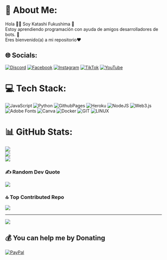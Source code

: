 # 💫 About Me:
Hola 👋🏻 Soy Katashi Fukushima 🥷<br>Estoy aprendiendo programación con ayuda de amigos desarrolladores de bots. 🤝<br>Eres bienvenido(a) a mi repositorio❤️


## 🌐 Socials:
[![Discord](https://img.shields.io/badge/Discord-%237289DA.svg?logo=discord&logoColor=white)](https://discord.gg/https://discord.gg/zub42Umu) [![Facebook](https://img.shields.io/badge/Facebook-%231877F2.svg?logo=Facebook&logoColor=white)](https://facebook.com/katashifukushimaf) [![Instagram](https://img.shields.io/badge/Instagram-%23E4405F.svg?logo=Instagram&logoColor=white)](https://instagram.com/katashi_fukushima) [![TikTok](https://img.shields.io/badge/TikTok-%23000000.svg?logo=TikTok&logoColor=white)](https://tiktok.com/@katashi_fukushima) [![YouTube](https://img.shields.io/badge/YouTube-%23FF0000.svg?logo=YouTube&logoColor=white)](https://youtube.com/@@katashifukushima) 

# 💻 Tech Stack:
![JavaScript](https://img.shields.io/badge/javascript-%23323330.svg?style=for-the-badge&logo=javascript&logoColor=%23F7DF1E) ![Python](https://img.shields.io/badge/python-3670A0?style=for-the-badge&logo=python&logoColor=ffdd54) ![GithubPages](https://img.shields.io/badge/github%20pages-121013?style=for-the-badge&logo=github&logoColor=white) ![Heroku](https://img.shields.io/badge/heroku-%23430098.svg?style=for-the-badge&logo=heroku&logoColor=white) ![NodeJS](https://img.shields.io/badge/node.js-6DA55F?style=for-the-badge&logo=node.js&logoColor=white) ![Web3.js](https://img.shields.io/badge/web3.js-F16822?style=for-the-badge&logo=web3.js&logoColor=white) ![Adobe Fonts](https://img.shields.io/badge/Adobe%20Fonts-000B1D.svg?style=for-the-badge&logo=Adobe%20Fonts&logoColor=white) ![Canva](https://img.shields.io/badge/Canva-%2300C4CC.svg?style=for-the-badge&logo=Canva&logoColor=white) ![Docker](https://img.shields.io/badge/docker-%230db7ed.svg?style=for-the-badge&logo=docker&logoColor=white) ![GIT](https://img.shields.io/badge/Git-fc6d26?style=for-the-badge&logo=git&logoColor=white) ![LINUX](https://img.shields.io/badge/Linux-FCC624?style=for-the-badge&logo=linux&logoColor=black)
# 📊 GitHub Stats:
![](https://github-readme-stats.vercel.app/api?username=katashifukushima&theme=jolly&hide_border=false&include_all_commits=true&count_private=false)<br/>
![](https://github-readme-streak-stats.herokuapp.com/?user=katashifukushima&theme=jolly&hide_border=false)<br/>
![](https://github-readme-stats.vercel.app/api/top-langs/?username=katashifukushima&theme=jolly&hide_border=false&include_all_commits=true&count_private=false&layout=compact)

### ✍️ Random Dev Quote
![](https://quotes-github-readme.vercel.app/api?type=horizontal&theme=tokyonight)

### 🔝 Top Contributed Repo
![](https://github-contributor-stats.vercel.app/api?username=katashifukushima&limit=5&theme=radical&combine_all_yearly_contributions=true)

---
[![](https://visitcount.itsvg.in/api?id=katashifukushima&icon=7&color=3)](https://visitcount.itsvg.in)

  ## 💰 You can help me by Donating
  [![PayPal](https://img.shields.io/badge/PayPal-00457C?style=for-the-badge&logo=paypal&logoColor=white)](https://paypal.me/https://www.paypal.com/paypalme/KatashiF) 

  
<!-- Proudly created with GPRM ( https://gprm.itsvg.in ) -->

